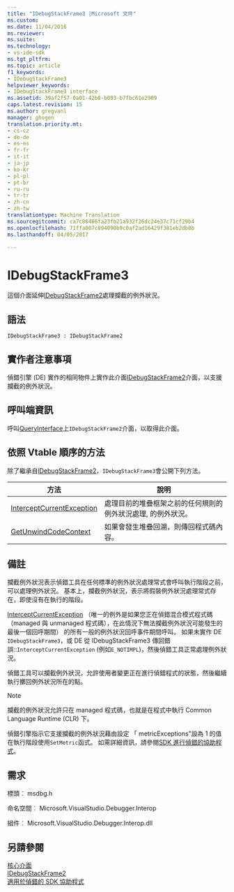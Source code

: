 ```yaml
---
title: "IDebugStackFrame3 |Microsoft 文件"
ms.custom: 
ms.date: 11/04/2016
ms.reviewer: 
ms.suite: 
ms.technology:
- vs-ide-sdk
ms.tgt_pltfrm: 
ms.topic: article
f1_keywords:
- IDebugStackFrame3
helpviewer_keywords:
- IDebugStackFrame3 interface
ms.assetid: 39af2f57-0a01-42b8-b093-b7fbc61e2909
caps.latest.revision: 15
ms.author: gregvanl
manager: ghogen
translation.priority.mt:
- cs-cz
- de-de
- es-es
- fr-fr
- it-it
- ja-jp
- ko-kr
- pl-pl
- pt-br
- ru-ru
- tr-tr
- zh-cn
- zh-tw
translationtype: Machine Translation
ms.sourcegitcommit: ca7c86466fa23fb21a932f26dc24e37c71cf29b4
ms.openlocfilehash: 71ffa007c894090b9c0af2ad16429f381eb2db8b
ms.lasthandoff: 04/05/2017

---
```

# <a name="idebugstackframe3"></a>IDebugStackFrame3
這個介面延伸[IDebugStackFrame2](../../../extensibility/debugger/reference/idebugstackframe2.md)處理攔截的例外狀況。  
  
## <a name="syntax"></a>語法  
  
```  
IDebugStackFrame3 : IDebugStackFrame2  
```  
  
## <a name="notes-for-implementers"></a>實作者注意事項  
 偵錯引擎 (DE) 實作的相同物件上實作此介面[IDebugStackFrame2](../../../extensibility/debugger/reference/idebugstackframe2.md)介面，以支援攔截的例外狀況。  
  
## <a name="notes-for-callers"></a>呼叫端資訊  
 呼叫[QueryInterface](/cpp/atl/queryinterface)上`IDebugStackFrame2`介面，以取得此介面。  
  
## <a name="methods-in-vtable-order"></a>依照 Vtable 順序的方法  
 除了繼承自[IDebugStackFrame2](../../../extensibility/debugger/reference/idebugstackframe2.md)，`IDebugStackFrame3`會公開下列方法。  
  
|方法|說明|  
|------------|-----------------|  
|[InterceptCurrentException](../../../extensibility/debugger/reference/idebugstackframe3-interceptcurrentexception.md)|處理目前的堆疊框架之前的任何規則的例外狀況處理, 的例外狀況。|  
|[GetUnwindCodeContext](../../../extensibility/debugger/reference/idebugstackframe3-getunwindcodecontext.md)|如果會發生堆疊回溯，則傳回程式碼內容。|  
  
## <a name="remarks"></a>備註  
 攔截例外狀況表示偵錯工具在任何標準的例外狀況處理常式會呼叫執行階段之前，可以處理例外狀況。 基本上，攔截例外狀況，表示將假裝例外狀況處理常式存在，即使沒有在執行的階段。  
  
 [InterceptCurrentException](../../../extensibility/debugger/reference/idebugstackframe3-interceptcurrentexception.md) （唯一的例外是如果您正在偵錯混合模式程式碼 （managed 與 unmanaged 程式碼），在此情況下無法攔截例外狀況可能發生的最後一個回呼期間） 的所有一般的例外狀況回呼事件期間呼叫。 如果未實作 DE `IDebugStackFrame3`，或 DE 從 IDebugStackFrame3 傳回錯誤::`InterceptCurrentException` (例如`E_NOTIMPL`)，然後偵錯工具正常處理例外狀況。  
  
 偵錯工具可以攔截例外狀況，允許使用者變更正在進行偵錯程式的狀態，然後繼續執行擲回例外狀況所在的點。  
  
> [!NOTE]
>  攔截的例外狀況允許只在 managed 程式碼，也就是在程式中執行 Common Language Runtime (CLR) 下。  
  
 偵錯引擎指示它支援攔截的例外狀況藉由設定 「 metricExceptions"設為 1 的值在執行階段使用`SetMetric`函式。 如需詳細資訊，請參閱[SDK 進行偵錯的協助程式](../../../extensibility/debugger/reference/sdk-helpers-for-debugging.md)。  
  
## <a name="requirements"></a>需求  
 標頭︰ msdbg.h  
  
 命名空間︰ Microsoft.VisualStudio.Debugger.Interop  
  
 組件︰ Microsoft.VisualStudio.Debugger.Interop.dll  
  
## <a name="see-also"></a>另請參閱  
 [核心介面](../../../extensibility/debugger/reference/core-interfaces.md)   
 [IDebugStackFrame2](../../../extensibility/debugger/reference/idebugstackframe2.md)   
 [適用於偵錯的 SDK 協助程式](../../../extensibility/debugger/reference/sdk-helpers-for-debugging.md)
